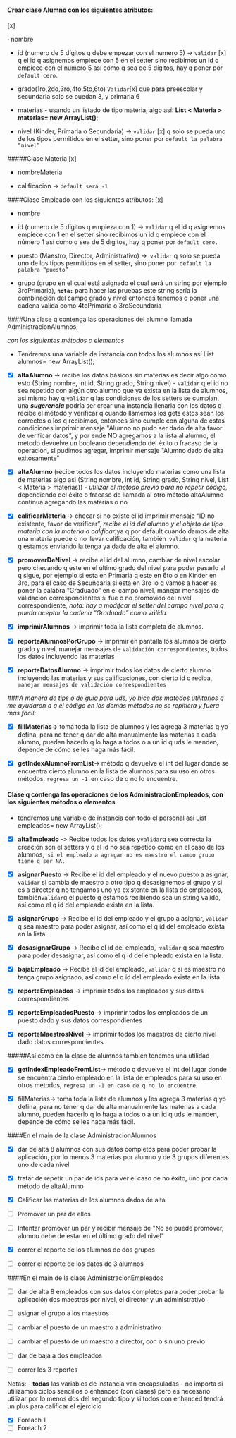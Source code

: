 
 
#### Crear clase Alumno con los siguientes atributos:
[x]

· nombre

- id (numero de 5 dígitos q debe empezar con el numero 5) -> `validar` [x] q el id q asignemos empiece con 5 en el setter sino recibimos un id q empiece con el numero 5 así como q sea de 5 dígitos, hay q poner por `default cero`.

- grado(1ro,2do,3ro,4to,5to,6to) `Validar`[x] que para preescolar y secundaria solo se puedan 3, y primaria 6

- materias - usando un listado de tipo materia, algo así: **List < Materia > materias= new ArrayList<materia>()**;

- nivel (Kinder, Primaria o Secundaria) -> `validar` [x] q solo se pueda uno de los tipos permitidos en el setter, sino poner por `default la palabra “nivel”`
 
#####Clase Materia
[x]
- nombreMateria

- calificacion -> `default será -1`
 
####Clase Empleado con los siguientes atributos:
[x]

- nombre

- id (numero de 5 dígitos q empieza con 1) -> `validar` q el id q asignemos empiece con 1 en el setter sino recibimos un id q empiece con el número 1 así como q sea de 5 dígitos, hay q poner por `default cero.`

- puesto (Maestro, Director, Administrativo) ->` validar` q solo se pueda uno de los tipos permitidos en el setter, sino poner por` default la palabra “puesto”`

- grupo (grupo en el cual está asignado el cual será un string por ejemplo 3roPrimaria), **`nota:`** para hacer las pruebas este string sería la combinación del campo grado y nivel entonces tenemos q poner una cadena valida como 4toPrimaria o 3roSecundaria

 
####Una clase q contenga las operaciones del alumno llamada AdministracionAlumnos,
 
 _con los siguientes métodos o elementos_
 
- Tendremos una variable de instancia con todos los alumnos así List <Alumno> alumnos= new ArrayList<Alumno>();

- [x] **altaAlumno** -> recibe los datos básicos sin materias es decir algo como esto (String nombre, int id, String grado, String nivel) - `validar` q el id no sea repetido con algún otro alumno que ya exista en la lista de alumnos, asi mismo hay q `validar` q las condiciones de los setters se cumplan, una **_sugerencia_** podría ser crear una instancia llenarla con los datos q recibe el método y verificar q cuando llamemos los gets estos sean los correctos o los q recibimos, entonces sino cumple con alguna de estas condiciones imprimir mensaje "Alumno no pudo ser dado de alta favor de verificar datos", y por ende NO agregamos a la lista al alumno, el metodo devuelve un booleano dependiendo del éxito o fracaso de la operación, si pudimos agregar, imprimir mensaje "Alumno dado de alta exitosamente"

- [x] **altaAlumno** (recibe todos los datos incluyendo materias como una lista de materias algo asi (String nombre, int id, String grado, String nivel, List < Materia > materias)) - _utilizar el método previo para no repetir código,_ dependiendo del éxito o fracaso de llamada al otro método altaAlumno continua agregando las materias o no

- [x] **calificarMateria** -> checar si no existe el id imprimir mensaje “ID no existente, favor de verificar”, _recibe el id del alumno y el objeto de tipo materia con la materia a calificar_,ya q por default cuando damos de alta una materia puede o no llevar calificación, también` validar` q la materia q estamos enviando la tenga ya dada de alta el alumno.

- [x] **promoverDeNivel** -> recibe el id del alumno, cambiar de nivel escolar pero checando q este en el último grado del nivel para poder pasarlo al q sigue, por ejemplo si esta en Primaria q este en 6to o en Kinder en 3ro, para el caso de Secundaria si esta en 3ro lo q vamos a hacer es poner la palabra “Graduado” en el campo nivel, manejar mensajes de validación correspondientes si fue o no promovido del nivel correspondiente, _nota: hay q modifcar el setter del campo nivel para q pueda aceptar la cadena “Graduado” como válida._

- [x] **imprimirAlumnos** -> imprimir toda la lista completa de alumnos.

- [x] **reporteAlumnosPorGrupo** -> imprimir en pantalla los alumnos de cierto grado y nivel, manejar mensajes de `validación correspondientes`, todos los datos incluyendo las materias

- [x] **reporteDatosAlumno** -> imprimir todos los datos de cierto alumno incluyendo las materias y sus calificaciones, con cierto id q reciba, `manejar mensajes de validación correspondientes`

###_A manera de tips o de guía para uds, yo hice dos matodos utilitarios q me ayudaron a q el código en los demás métodos no se repitiera y fuera más fácil:_

- [x] **fillMaterias->** toma toda la lista de alumnos y les agrega 3 materias q yo defina, para no tener q dar de alta manualmente las materias a cada alumno, pueden hacerlo q lo haga a todos o a un id q uds le manden, depende de cómo se les haga más fácil.

- [x] **getIndexAlumnoFromList**-> método q devuelve el int del lugar donde se encuentra cierto alumno en la lista de alumnos para su uso en otros métodos, `regresa un -1 `en caso de q no lo encuentre.


#### Clase q contenga las operaciones de los AdministracionEmpleados, con los siguientes métodos o elementos


- tendremos una variable de instancia con todo el personal así List <Empleado> empleados= new ArrayList<Empleado>();

-[x] **altaEmpleado -**> Recibe todos los datos y` validar `q sea correcta la creación son el setters  y q el id no sea repetido como en el caso de los alumnos,` si el empleado a agregar no es maestro el campo grupo tiene q ser NA.`

-[x] **asignarPuesto** -> Recibe el id del empleado y el nuevo puesto a asignar, `validar` si cambia de maestro a otro tipo q desasignemos el grupo y si es a director q no tengamos uno ya existente en la lista de empleados, también` validar `q el puesto q estamos recibiendo sea un string valido, así como el q id del empleado exista en la lista.

-[x] **asignarGrupo** -> Recibe el id del empleado y el grupo a asignar, `validar` q sea maestro para poder asignar, así como el q id del empleado exista en la lista.

-[x] **desasignarGrupo** -> Recibe el id del empleado,` validar` q sea maestro para poder desasignar, así como el q id del empleado exista en la lista.

-[x] **bajaEmpleado** -> Recibe el id del empleado, `validar` q si es maestro no tenga grupo asignado, así como el q id del empleado exista en la lista.

-[x] **reporteEmpleados** -> imprimir todos los empleados y sus datos correspondientes

-[x] **reporteEmpleadosPuesto** -> imprimir todos los empleados de un puesto dado y sus datos correspondientes

-[x] **reporteMaestrosNivel** -> imprimir todos los maestros de cierto nivel dado datos correspondientes

#####Así como en la clase de alumnos también tenemos una utilidad

- [x] **getIndexEmpleadoFromList**-> método q devuelve el int del lugar donde se encuentra cierto empleado en la lista de empleados para su uso en otros métodos, `regresa un -1 en caso de q no lo encuentre`.

- [x] fillMaterias-> toma toda la lista de alumnos y les agrega 3 materias q yo defina, para no tener q dar de alta manualmente las materias a cada alumno, pueden hacerlo q lo haga a todos o a un id q uds le manden, depende de cómo se les haga más fácil.

####En el main de la clase AdministracionAlumnos

- [x] dar de alta 8 alumnos con sus datos completos para poder probar la aplicación, por lo menos 3 materias por alumno y de 3 grupos diferentes uno de cada nivel

- [x] tratar de repetir un par de ids para ver el caso de no éxito, uno por cada método de altaAlumno

- [x] Calificar las materias de los alumnos dados de alta

- [ ] Promover un par de ellos

- [ ] Intentar promover un par y recibir mensaje de "No se puede promover, alumno debe de estar en el último grado del nivel"

- [x] correr el reporte de los alumnos de dos grupos

- [ ] correr el reporte de los datos de 3 alumnos


####En el main de la clase AdministracionEmpleados


-[ ] dar de alta 8 empleados con sus datos completos para poder probar la aplicación dos maestros por nivel, el director y un administrativo

-[ ] asignar el grupo a los maestros

-[ ] cambiar el puesto de un maestro a administrativo

-[ ] cambiar el puesto de un maestro a director, con o sin uno previo

-[ ] dar de baja a dos empleados

-[ ] correr los 3 reportes



Notas: - **todas** las variables de instancia van encapsuladas
                - no importa si utilizamos ciclos sencillos o enhanced (con clases) pero es necesario utilizar por lo menos dos del segundo tipo y si todos con enhanced tendrá un plus para calificar el ejercicio
 -[x] Foreach 1
 -[ ] Foreach 2